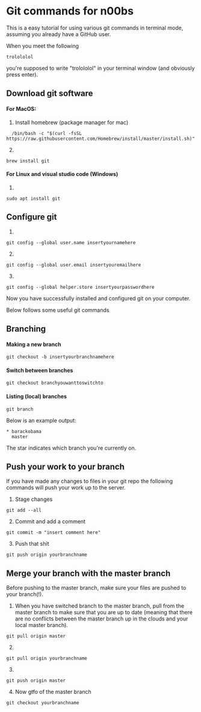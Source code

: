 # Git commands for n00bs

This is a easy tutorial for using various git commands in terminal mode, assuming you already have a GitHub user.

When you meet the following
```console
trolololol
```
you're supposed to write "trolololol" in your terminal window (and obviously press enter).

## Download git software

#### For MacOS:
1. Install homebrew (package manager for mac)
```console
  /bin/bash -c "$(curl -fsSL https://raw.githubusercontent.com/Homebrew/install/master/install.sh)"
```

2.
```console
brew install git
```

#### For Linux and visual studio code (Windows)

1.
```console
sudo apt install git
```

## Configure git
1.
```console
git config --global user.name insertyournamehere
```
2.
```console
git config --global user.email insertyouremailhere
```
3.
```console
git config --global helper.store insertyourpasswordhere
```

Now you have successfully installed and configured git on your computer.

Below follows some useful git commands

## Branching

#### Making a new branch

```console
git checkout -b insertyourbranchnamehere
```

#### Switch between branches

```console
git checkout branchyouwanttoswitchto

```

#### Listing (local) branches
```console
git branch

```
Below is an example output:
```console
* barackobama
  master
```

The star indicates which branch you're currently on.

## Push your work to your branch

If you have made any changes to files in your git repo the following commands will push your work up to the server.

1. Stage changes
```console
git add --all
```
2. Commit and add a comment
```console
git commit -m "insert comment here"
```
3. Push that shit
```console
git push origin yourbranchname
```

## Merge your branch with the master branch
Before pushing to the master branch, make sure your files are pushed to your branch(!).

1. When you have switched branch to the master branch, pull from the master branch to make sure that you are up to date (meaning that there are no conflicts between the master branch up in the clouds and your local master branch).
```console
git pull origin master
```

2.
```console
git pull origin yourbranchname
```

3.
```console
git push origin master
```

4. Now gtfo of the master branch
```console
git checkout yourbranchname
```
